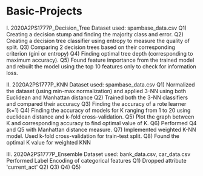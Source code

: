 # Basic-Projects

I. 2020A2PS1777P_Decision_Tree
   Dataset used: spambase_data.csv
   Q1) Creating a decision stump and finding the majority class and error.
   Q2) Creating a decision tree classifier using entropy to measure the quality of split.
   Q3) Comparing 2 decision trees based on their corresponding criterion (gini or entropy)
   Q4) Finding optimal tree depth (corresponding to maximum accuracy).
   Q5) Found feature importance from the trained model and rebuilt the model using the top 10 features only to check for information loss.
   
II. 2020A2PS1777P_KNN
   Dataset used: spambase_data.csv
   Q1) Normalized the dataset (using min-max normalization) and applied 3-NN using both Euclidean and Manhattan distance
   Q2) Trained both the 3-NN classifiers and compared their accuracy
   Q3) Finding the accuracy of a rote learner (k=1)
   Q4) Finding the accuracy of models for K ranging from 1 to 20 using euclidean distance and k-fold cross-validation.
   Q5) Plot the graph between K and corresponding accuracy to find optimal value of K.
   Q6) Performed Q4 and Q5 with Manhattan distance measure.
   Q7) Implemented weighted K-NN model. Used k-fold cross-validation for train-test split.
   Q8) Found the optimal K value for weighted KNN
   
III. 2020A2PS1777P_Ensemble
     Dataset used: bank_data.csv, car_data.csv
     Performed Label Encoding of categorical features
     Q1) Dropped attribute 'current_act'
     Q2)
     Q3)
     Q4)
     Q5)
     

